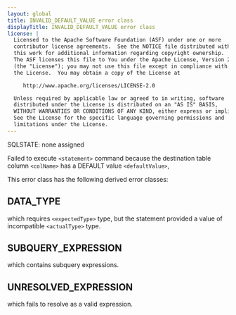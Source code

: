 ```yaml
---
layout: global
title: INVALID_DEFAULT_VALUE error class
displayTitle: INVALID_DEFAULT_VALUE error class
license: |
  Licensed to the Apache Software Foundation (ASF) under one or more
  contributor license agreements.  See the NOTICE file distributed with
  this work for additional information regarding copyright ownership.
  The ASF licenses this file to You under the Apache License, Version 2.0
  (the "License"); you may not use this file except in compliance with
  the License.  You may obtain a copy of the License at

     http://www.apache.org/licenses/LICENSE-2.0

  Unless required by applicable law or agreed to in writing, software
  distributed under the License is distributed on an "AS IS" BASIS,
  WITHOUT WARRANTIES OR CONDITIONS OF ANY KIND, either express or implied.
  See the License for the specific language governing permissions and
  limitations under the License.
---
```


SQLSTATE: none assigned

Failed to execute `<statement>` command because the destination table column `<colName>` has a DEFAULT value `<defaultValue>`,

This error class has the following derived error classes:

## DATA_TYPE

which requires `<expectedType>` type, but the statement provided a value of incompatible `<actualType>` type.

## SUBQUERY_EXPRESSION

which contains subquery expressions.

## UNRESOLVED_EXPRESSION

which fails to resolve as a valid expression.


